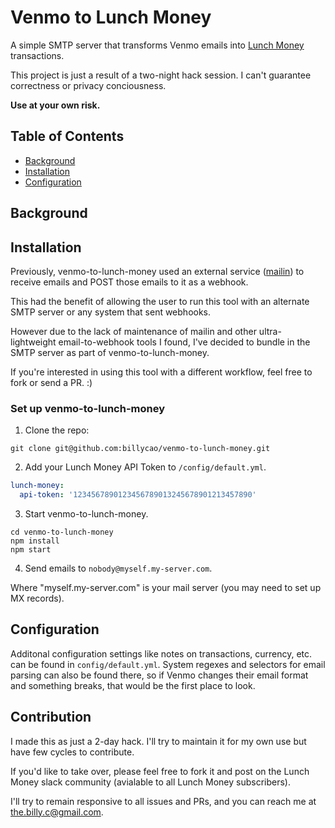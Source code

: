 # Venmo to Lunch Money

A simple SMTP server that transforms Venmo emails into [Lunch Money][lunch-money] transactions.

This project is just a result of a two-night hack session. I can't guarantee
correctness or privacy conciousness.

**Use at your own risk.**

## Table of Contents

- [Background](#Background)
- [Installation](#Installation)
- [Configuration](#Configuration)

## Background

<!--
### How it works

![Data Flow](doc/img/data-flow-diagram.png)

1. Venmo sends an email to you.
2. You forward the email to your server, running [mailin][mailin].
3. mailin sends a JSON object to **venmo-to-lunch-money**.
4. **venmo-to-lunch-money** creates a Lunch Money transaction.
-->

## Installation

Previously, venmo-to-lunch-money used an external service ([mailin][mailin]) to receive emails
and POST those emails to it as a webhook.

This had the benefit of allowing the user to run this tool with an alternate SMTP server or any system that
sent webhooks.

However due to the lack of maintenance of mailin and other ultra-lightweight email-to-webhook tools I found,
I've decided to bundle in the SMTP server as part of venmo-to-lunch-money.

If you're interested in using this tool with a different workflow, feel free to fork or send a PR. :)

### Set up venmo-to-lunch-money

1. Clone the repo:
```
git clone git@github.com:billycao/venmo-to-lunch-money.git
```

2. Add your Lunch Money API Token to `/config/default.yml`.
```yaml
lunch-money:
  api-token: '1234567890123456789013245678901213457890'
```

3. Start venmo-to-lunch-money.
```
cd venmo-to-lunch-money
npm install
npm start
```

4. Send emails to `nobody@myself.my-server.com`.

Where "myself.my-server.com" is your mail server (you may need to set up MX records).

## Configuration

Additonal configuration settings like notes on transactions, currency, etc. can
be found in `config/default.yml`. System regexes and selectors for email parsing
can also be found there, so if Venmo changes their email format and something breaks,
that would be the first place to look.

## Contribution

I made this as just a 2-day hack. I'll try to maintain it for my own use but
have few cycles to contribute.

If you'd like to take over, please feel free to fork it and post on the Lunch Money slack community (avialable to all Lunch
Money subscribers).

I'll try to remain responsive to all issues and PRs, and you can reach me at
[the.billy.c@gmail.com](mailto:the.billy.c@gmail.com).

[lunch-money]: https://lunchmoney.app/
[mailin]: https://www.npmjs.com/package/mailin
